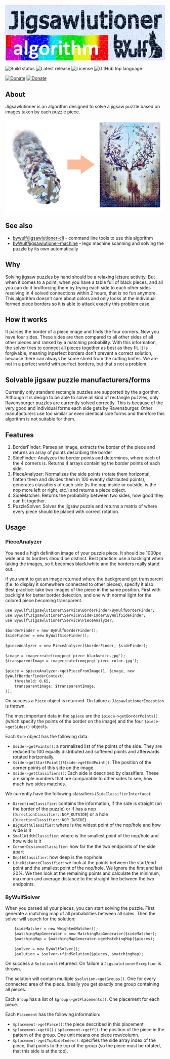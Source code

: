 ![jigsawlutioner.byWulf - algorithm](doc/jigsawlutioner_algorithm_logo.png)

![Build status](https://img.shields.io/github/workflow/status/bywulf/jigsawlutioner/PHP%20Composer?style=flat-square)
![Latest release](https://img.shields.io/github/v/release/bywulf/jigsawlutioner?style=flat-square&color=lightgrey)
![License](https://img.shields.io/github/license/bywulf/jigsawlutioner?style=flat-square&color=yellow)
![GitHub top language](https://img.shields.io/github/languages/top/bywulf/jigsawlutioner?style=flat-square)

[![Donate](https://img.shields.io/badge/PayPal-donate-informational?style=flat-square&logo=paypal)](https://www.paypal.com/donate/?hosted_button_id=QGSRL3B9BN7BW)
[![Donate](https://img.shields.io/badge/Buy%20me%20a%20coffee-donate-informational?style=flat-square&logo=buy-me-a-coffee&color=c2944f)](https://www.buymeacoffee.com/bywulf)

## About
Jigsawlutioner is an algorithm designed to solve a jigsaw puzzle based on images taken by each puzzle piece.

![Transforming single pieces into solved puzzle](doc/solution_mockup.png)

## See also
* [bywulf/jigsawlutioner-cli](https://github.com/byWulf/jigsawlutioner-cli) - command line tools to use this algorithm
* [byWulf/jigsawlutioner-machine](https://github.com/byWulf/jigsawlutioner-machine) - lego machine scanning and solving the puzzle by its own automatically

## Why
Solving jigsaw puzzles by hand should be a relaxing leisure activity. But when it comes to a point, when you have a table full of black pieces, and all you can do it brutforcing them by trying each side to each other sides resolving in 4 solved connections within 2 hours, that is no fun anymore. This algorithm doesn't care about colors and only looks at the individual formed piece borders so it is able to attack exactly this problem case.

## How it works
It parses the border of a piece image and finds the four corners. Now you have four sides. These sides are then compared to all other sides of all other pieces and ranked by a matching probability. With this information, the solver tries to connect all pieces together as best as they fit. It is forgivable, meaning inperfect borders don't prevent a correct solution, because there can always be some shred from the cutting knifes. We are not in a perfect world with perfect borders, but that's not a problem.

## Solvable jigsaw puzzle manufacturers/forms
Currently only standard rectangle puzzles are supported by the algorithm. Although it is design to be able to solve all kind of rectangle puzzles, only Ravensburger puzzles are currently solved correctly. This is because of the very good and individual forms each side gets by Ravensburger. Other manufacturers use too similar or even identical side forms and therefore this algorithm is not suitable for them.

## Features
1. BorderFinder: Parses an image, extracts the border of the piece and returns an array of points describing the border
2. SideFinder: Analyzes the border points and determines, where each of the 4 corners is. Returns 4 arrays containing the border points of each side.
3. PieceAnalyzer: Normalizes the side points (rotate them horizontal, flatten them and divides them in 100 evently distributed points), generates classifiers of each side (is the nop inside or outside, is the nop more left or right, etc.) and returns a piece object.
4. SideMatcher: Returns the probability between two sides, how good they can fit together.
5. PuzzleSolver: Solves the jigsaw puzzle and returns a matrix of where every piece should be placed with correct rotation.

## Usage
### PieceAnalyzer
You need a high definition image of your puzzle piece. It should be 1000px wide and its borders should be distinct. Best practice: use a backlight when taking the images, so it becomes black/white and the borders really stand out.

If you want to get an image returned where the background got transparent (f.e. to display it somewhere connected to other pieces), specify it also. Best practice: take two images of the piece in the same position. First with backlight for better border detection, and one with normal light for the colored piece becoming transparent.
```injectablephp
use Bywulf\Jigsawlutioner\Service\BorderFinder\ByWulfBorderFinder;
use Bywulf\Jigsawlutioner\Service\SideFinder\ByWulfSideFinder;
use Bywulf\Jigsawlutioner\Service\PieceAnalyzer;

$borderFinder = new ByWulfBorderFinder();
$sideFinder = new ByWulfSideFinder();

$pieceAnalyzer = new PieceAnalyzer($borderFinder, $sideFinder);

$image = imagecreatefromjpeg('piece_blackwhite.jpg');
$transparentImage = imagecreatefromjpeg('piece_color.jpg');

$piece = $pieceAnalyzer->getPieceFromImage(1, $image, new ByWulfBorderFinderContext(
    threshold: 0.65,
    transparentImage: $transparentImage,
));
```

On success a `Piece` object is returned. On failure a `JigsawlutionerException` is thrown.

The most important data in the `$piece` are the `$piece->getBorderPoints()` (which specify the points of the border on the image) and the four `$piece->getSides()` objects. 

Each `Side` object has the following data:
* `$side->getPoints()`: a normalized list of the points of the side. They are reduced to 100 equally distributed and softened points and afterwards rotated horizontally.
* `$side->getStartPoint()`/`$side->getEndPoint()`: The position of the corner points of this side on the image.
* `$side->getClassifiers()`: Each side is described by classifiers. These are simple numbers that are comparable to other sides to see, how much two sides matches. 

We currently have the following classifiers (`SideClassifierInterface`):
* `DirectionClassifier`: contains the information, if the side is straight (on the border of the puzzle) or if has a nop (`DirectionClassifier::NOP_OUTSIDE`) or a hole (`DirectionClassifier::NOP_INSIDE`).
* `BigWidthClassifier`: where is the widest point of the nop/hole and how wide is it
* `SmallWidthClassifier`: where is the smallest point of the nop/hole and how wide is it
* `CornerDistanceClassifier`: how far the the two endpoints of the side apart
* `DepthClassifier`: how deep is the nop/hole
* `LineDistanceClassifier`: we look at the points between the start/end point and the smallest point of the nop/hole. We ignore the first and last 20%. We then look at the remaining points and calculate the minimum, maximum and average distance to the straight line between the two endpoints.

### ByWulfSolver
When you parsed all your pieces, you can start solving the puzzle. First generate a matching map of all probabilities between all sides. Then the solver will search for the solution:
```injectablephp
    $sideMatcher = new WeightedMatcher();
    $matchingMapGenerator = new MatchingMapGenerator($sideMatcher);
    $matchingMap = $matchingMapGenerator->getMatchingMap($pieces);

    $solver = new ByWulfSolver();
    $solution = $solver->findSolution($pieces, $matchingMap);
```

On success a `Solution` is returned. On failure a `JigsawlutionerException` is thrown.

The solution will contain multiple `$solution->getGroups()`. One for every connected area of the piece. Ideally you get exactly one group containing all pieces.

Each `Group` has a list of `$group->getPlacements()`. One placement for each piece.

Each `Placement` has the following information:
* `$placement->getPiece()`: the piece described in this placement
* `$placement->getX()` / `$placement->getY()`: the position of the piece in the pattern of the group. One unit means one piece row/column. 
* `$placement->getTopSideIndex()`: specifies the side array index of the piece, that points to the top of the group (so the piece must be rotated, that this side is at the top).

